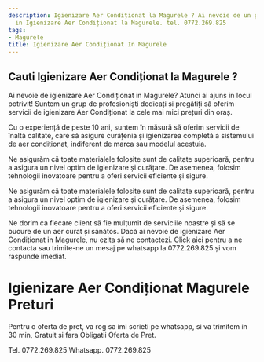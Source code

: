 ```yaml
---
description: Igienizare Aer Condiționat la Magurele ? Ai nevoie de un profesionist
  in Igienizare Aer Condiționat la Magurele. tel. 0772.269.825
tags:
- Magurele
title: Igienizare Aer Condiționat In Magurele
---
```



## Cauti Igienizare Aer Condiționat la Magurele ?

Ai nevoie de igienizare Aer Condiționat in Magurele? Atunci ai ajuns in locul potrivit! Suntem un grup de profesioniști dedicați și pregătiți să oferim servicii de igienizare Aer Condiționat la cele mai mici prețuri din oraș.

Cu o experiență de peste 10 ani, suntem în măsură să oferim servicii de înaltă calitate, care să asigure curățenia și igienizarea completă a sistemului de aer condiționat, indiferent de marca sau modelul acestuia.

Ne asigurăm că toate materialele folosite sunt de calitate superioară, pentru a asigura un nivel optim de igienizare și curățare. De asemenea, folosim tehnologii inovatoare pentru a oferi servicii eficiente și sigure.

Ne asigurăm că toate materialele folosite sunt de calitate superioară, pentru a asigura un nivel optim de igienizare și curățare. De asemenea, folosim tehnologii inovatoare pentru a oferi servicii eficiente și sigure.

Ne dorim ca fiecare client să fie mulțumit de serviciile noastre și să se bucure de un aer curat și sănătos. Dacă ai nevoie de igienizare Aer Condiționat in Magurele, nu ezita să ne contactezi. Click aici pentru a ne contacta sau trimite-ne un mesaj pe whatsapp la 0772.269.825 și vom raspunde imediat.

# Igienizare Aer Condiționat Magurele Preturi
Pentru o oferta de pret, va rog sa imi scrieti pe whatsapp, si va trimitem in 30 min, Gratuit si fara Obligatii Oferta de Pret.

Tel. 0772.269.825
Whatsapp. 0772.269.825